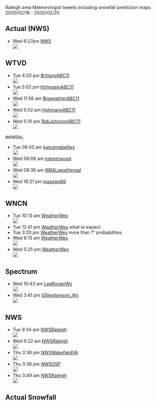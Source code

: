 Raleigh area Meteorologist tweets including snowfall prediction maps 2020/02/18 - 2020/02/20

## Actual (NWS)
* Wed 6:27pm [NWS](https://twitter.com/NWSRaleigh/status/1230639187298111488) <br>
  ![](https://raw.githubusercontent.com/rtphokie/RAHFeb2020SnowEvent/master/data/images/0220actual.png)
## WTVD
* Tue 4:20 pm [BrittanyABC11](https://twitter.com/BrittanyABC11/status/1229878285640896512) <br>
  ![](https://raw.githubusercontent.com/rtphokie/RAHFeb2020SnowEvent/master/data/images/0218BrittanyABC11.jpeg)
* Tue 5:02 pm [HohmannABC11](https://twitter.com/HohmannABC11/status/1229888872215203840) <br>
  ![](https://raw.githubusercontent.com/rtphokie/RAHFeb2020SnowEvent/master/data/images/02181702HohmannABC11.jpeg)
* Wed 11:56 am [BigweatherABC11](https://twitter.com/BigweatherABC11/status/1230174414966337538) <br>
  ![](https://raw.githubusercontent.com/rtphokie/RAHFeb2020SnowEvent/master/data/images/0219BigweatherABC11.jpeg)
* Wed 5:02 pm [HohmannABC11](https://twitter.com/HohmannABC11/status/1230251233530781696) <br>
  ![](https://raw.githubusercontent.com/rtphokie/RAHFeb2020SnowEvent/master/data/images/0219HohmannABC11.jpeg)
* Wed 5:10 pm [RobJohnsonABC11](https://twitter.com/RobJohnsonABC11/status/1230253257261568000) <br>
  ![](https://raw.githubusercontent.com/rtphokie/RAHFeb2020SnowEvent/master/data/images/0219RobJohnsonABC11.jpeg)

##WRAL
* Tue 08:43 am [katcampbellwx](https://twitter.com/katcampbellwx/status/1229944495111843841) <br>
  ![](https://raw.githubusercontent.com/rtphokie/RAHFeb2020SnowEvent/master/data/images/0218katcampbellwx.jpeg)
* Wed 06:08 am [psheerwood](https://twitter.com/psheerwood/status/1230086875395821568) <br>
  ![](https://raw.githubusercontent.com/rtphokie/RAHFeb2020SnowEvent/master/data/images/0219psheerwood.jpeg)
* Wed 08:36 am [WRALweathergal](https://twitter.com/WRALweathergal/status/1230123959439548418) <br>
  ![](https://raw.githubusercontent.com/rtphokie/RAHFeb2020SnowEvent/master/data/images/0219WRALweathergal.jpeg)
* Wed 16:21 pm [mazewx66](https://twitter.com/mazewx66/status/1230240996321087489) <br>
  ![](https://raw.githubusercontent.com/rtphokie/RAHFeb2020SnowEvent/master/data/images/0219mazewx66.jpeg)
 
## WNCN
* Tue 10:13 am [WeatherWes](https://twitter.com/WeatherWes/status/1229785935132446720) <br>
  ![](https://raw.githubusercontent.com/rtphokie/RAHFeb2020SnowEvent/master/data/images/0218WeatherWes.jpeg)
* Tue 12:41 pm [WeatherWes](https://twitter.com/WeatherWes/status/1229974141417160704) what to expect
* Tue 3:20 pm [WeatherWes](https://twitter.com/WeatherWes/status/1229863215120756738) more than 1" probabilities
* Wed 8:13 am [WeatherWes](https://twitter.com/WeatherWes/status/1230118139754696707) <br>
  ![](https://raw.githubusercontent.com/rtphokie/RAHFeb2020SnowEvent/master/data/images/0219WeatherWes.jpeg)
* Wed 5:25 pm [WeatherWes](https://twitter.com/WeatherWes/status/1230257032684605440) <br>
  ![](https://raw.githubusercontent.com/rtphokie/RAHFeb2020SnowEvent/master/data/images/0219WeatherWes_2.jpeg)

## Spectrum
* Wed 10:43 am [LeeRingerWx](https://twitter.com/LeeRingerWx/status/1230155987232993280) <br>
  ![](https://raw.githubusercontent.com/rtphokie/RAHFeb2020SnowEvent/master/data/images/0219LeeRingerWx.jpeg)
* Wed 3:41 pm [GStephenson_Wx](https://twitter.com/GStephenson_Wx/status/1230230842947055617) <br>
  ![](https://raw.githubusercontent.com/rtphokie/RAHFeb2020SnowEvent/master/data/images/0219GStephenson_Wx.jpeg)

## NWS
* Tue 9:34 pm [NWSRaleigh](https://twitter.com/NWSRaleigh/status/1229957386875457536) <br>
  ![](https://raw.githubusercontent.com/rtphokie/RAHFeb2020SnowEvent/master/data/images/0218NWSRaleigh.jpeg)
* Wed 6:22 am [NWSRaleigh](https://twitter.com/NWSRaleigh/status/1230090338003369986)  <br>
  ![](https://raw.githubusercontent.com/rtphokie/RAHFeb2020SnowEvent/master/data/images/0219NWSRaleigh.jpeg)
* Thu 3:36 pm [NWSWakefieldVA](https://twitter.com/NWSWakefieldVA/status/1230229760309153797) <br>
  ![](https://raw.githubusercontent.com/rtphokie/RAHFeb2020SnowEvent/master/data/images/0220NWSWakefieldVA.png)
* Thu 3:36 pm [NWSGSP](https://twitter.com/NWSGSP/status/1230246399780040704) <br>
  ![](https://raw.githubusercontent.com/rtphokie/RAHFeb2020SnowEvent/master/data/images/0220NWSGSP.png)
* Thu 3:49 am [NWSRaleigh](https://twitter.com/NWSRaleigh/status/1230462986310934528) <br>
  ![](https://raw.githubusercontent.com/rtphokie/RAHFeb2020SnowEvent/master/data/images/0220actual.png)
## Actual Snowfall